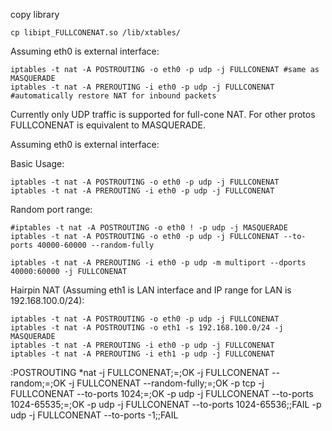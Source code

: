 copy library
```
cp libipt_FULLCONENAT.so /lib/xtables/
```

Assuming eth0 is external interface:
```
iptables -t nat -A POSTROUTING -o eth0 -p udp -j FULLCONENAT #same as MASQUERADE  
iptables -t nat -A PREROUTING -i eth0 -p udp -j FULLCONENAT  #automatically restore NAT for inbound packets
```
Currently only UDP traffic is supported for full-cone NAT. For other protos FULLCONENAT is equivalent to MASQUERADE.

Assuming eth0 is external interface:

Basic Usage:

```
iptables -t nat -A POSTROUTING -o eth0 -p udp -j FULLCONENAT
iptables -t nat -A PREROUTING -i eth0 -p udp -j FULLCONENAT
```

Random port range:

```
#iptables -t nat -A POSTROUTING -o eth0 ! -p udp -j MASQUERADE
iptables -t nat -A POSTROUTING -o eth0 -p udp -j FULLCONENAT --to-ports 40000-60000 --random-fully

iptables -t nat -A PREROUTING -i eth0 -p udp -m multiport --dports 40000:60000 -j FULLCONENAT
```

Hairpin NAT (Assuming eth1 is LAN interface and IP range for LAN is 192.168.100.0/24):
```
iptables -t nat -A POSTROUTING -o eth0 -p udp -j FULLCONENAT
iptables -t nat -A POSTROUTING -o eth1 -s 192.168.100.0/24 -j MASQUERADE
iptables -t nat -A PREROUTING -i eth0 -p udp -j FULLCONENAT
iptables -t nat -A PREROUTING -i eth1 -p udp -j FULLCONENAT
```

:POSTROUTING
*nat
-j FULLCONENAT;=;OK
-j FULLCONENAT --random;=;OK
-j FULLCONENAT --random-fully;=;OK
-p tcp -j FULLCONENAT --to-ports 1024;=;OK
-p udp -j FULLCONENAT --to-ports 1024-65535;=;OK
-p udp -j FULLCONENAT --to-ports 1024-65536;;FAIL
-p udp -j FULLCONENAT --to-ports -1;;FAIL